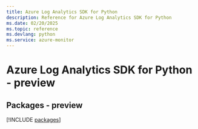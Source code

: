 ```yaml
---
title: Azure Log Analytics SDK for Python
description: Reference for Azure Log Analytics SDK for Python
ms.date: 02/20/2025
ms.topic: reference
ms.devlang: python
ms.service: azure-monitor
---
```

# Azure Log Analytics SDK for Python - preview
## Packages - preview
[!INCLUDE [packages](log-analytics-index.md)]